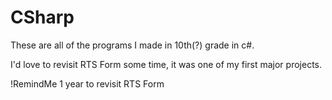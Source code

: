 # CSharp

These are all of the programs I made in 10th(?) grade in c#.

I'd love to revisit RTS Form some time, it was one of my first major projects.

!RemindMe 1 year to revisit RTS Form
